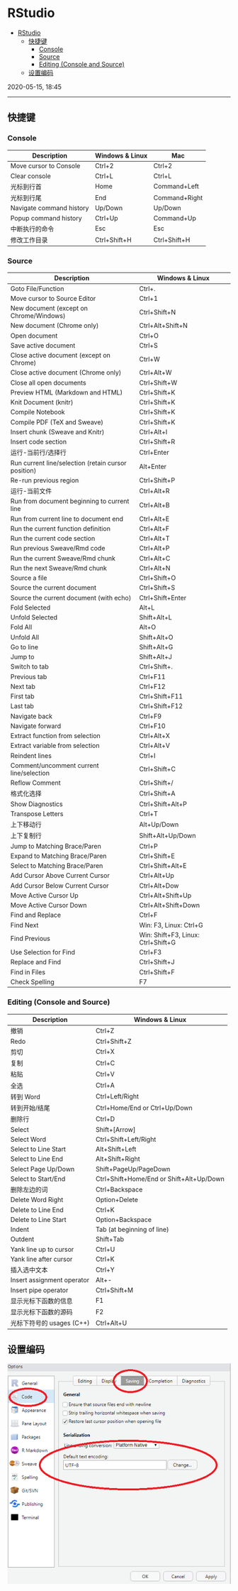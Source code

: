 # RStudio

- [RStudio](#rstudio)
  - [快捷键](#快捷键)
    - [Console](#console)
    - [Source](#source)
    - [Editing (Console and Source)](#editing-console-and-source)
  - [设置编码](#设置编码)

2020-05-15, 18:45
***

## 快捷键

### Console

| Description              | Windows & Linux | Mac           |
| ------------------------ | --------------- | ------------- |
| Move cursor to Console   | Ctrl+2          | Ctrl+2        |
| Clear console            | Ctrl+L          | Ctrl+L        |
| 光标到行首               | Home            | Command+Left  |
| 光标到行尾               | End             | Command+Right |
| Navigate command history | Up/Down         | Up/Down       |
| Popup command history    | Ctrl+Up         | Command+Up    |
| 中断执行的命令           | Esc             | Esc           |
| 修改工作目录             | Ctrl+Shift+H    | Ctrl+Shift+H  |

### Source

| Description                                         | Windows & Linux                    |
| --------------------------------------------------- | ---------------------------------- |
| Goto File/Function                                  | Ctrl+.                             |
| Move cursor to Source Editor                        | Ctrl+1                             |
| New document (except on Chrome/Windows)             | Ctrl+Shift+N                       |
| New document (Chrome only)                          | Ctrl+Alt+Shift+N                   |
| Open document                                       | Ctrl+O                             |
| Save active document                                | Ctrl+S                             |
| Close active document (except on Chrome)            | Ctrl+W                             |
| Close active document (Chrome only)                 | Ctrl+Alt+W                         |
| Close all open documents                            | Ctrl+Shift+W                       |
| Preview HTML (Markdown and HTML)                    | Ctrl+Shift+K                       |
| Knit Document (knitr)                               | Ctrl+Shift+K                       |
| Compile Notebook                                    | Ctrl+Shift+K                       |
| Compile PDF (TeX and Sweave)                        | Ctrl+Shift+K                       |
| Insert chunk (Sweave and Knitr)                     | Ctrl+Alt+I                         |
| Insert code section                                 | Ctrl+Shift+R                       |
| 运行-当前行/选择行                                  | Ctrl+Enter                         |
| Run current line/selection (retain cursor position) | Alt+Enter                          |
| Re-run previous region                              | Ctrl+Shift+P                       |
| 运行-当前文件                                       | Ctrl+Alt+R                         |
| Run from document beginning to current line         | Ctrl+Alt+B                         |
| Run from current line to document end               | Ctrl+Alt+E                         |
| Run the current function definition                 | Ctrl+Alt+F                         |
| Run the current code section                        | Ctrl+Alt+T                         |
| Run previous Sweave/Rmd code                        | Ctrl+Alt+P                         |
| Run the current Sweave/Rmd chunk                    | Ctrl+Alt+C                         |
| Run the next Sweave/Rmd chunk                       | Ctrl+Alt+N                         |
| Source a file                                       | Ctrl+Shift+O                       |
| Source the current document                         | Ctrl+Shift+S                       |
| Source the current document (with echo)             | Ctrl+Shift+Enter                   |
| Fold Selected                                       | Alt+L                              |
| Unfold Selected                                     | Shift+Alt+L                        |
| Fold All                                            | Alt+O                              |
| Unfold All                                          | Shift+Alt+O                        |
| Go to line                                          | Shift+Alt+G                        |
| Jump to                                             | Shift+Alt+J                        |
| Switch to tab                                       | Ctrl+Shift+.                       |
| Previous tab                                        | Ctrl+F11                           |
| Next tab                                            | Ctrl+F12                           |
| First tab                                           | Ctrl+Shift+F11                     |
| Last tab                                            | Ctrl+Shift+F12                     |
| Navigate back                                       | Ctrl+F9                            |
| Navigate forward                                    | Ctrl+F10                           |
| Extract function from selection                     | Ctrl+Alt+X                         |
| Extract variable from selection                     | Ctrl+Alt+V                         |
| Reindent lines                                      | Ctrl+I                             |
| Comment/uncomment current line/selection            | Ctrl+Shift+C                       |
| Reflow Comment                                      | Ctrl+Shift+/                       |
| 格式化选择                                          | Ctrl+Shift+A                       |
| Show Diagnostics                                    | Ctrl+Shift+Alt+P                   |
| Transpose Letters                                   | Ctrl+T                             |
| 上下移动行                                          | Alt+Up/Down                        |
| 上下复制行                                          | Shift+Alt+Up/Down                  |
| Jump to Matching Brace/Paren                        | Ctrl+P                             |
| Expand to Matching Brace/Paren                      | Ctrl+Shift+E                       |
| Select to Matching Brace/Paren                      | Ctrl+Shift+Alt+E                   |
| Add Cursor Above Current Cursor                     | Ctrl+Alt+Up                        |
| Add Cursor Below Current Cursor                     | Ctrl+Alt+Dow                       |
| Move Active Cursor Up                               | Ctrl+Alt+Shift+Up                  |
| Move Active Cursor Down                             | Ctrl+Alt+Shift+Down                |
| Find and Replace                                    | Ctrl+F                             |
| Find Next                                           | Win: F3, Linux: Ctrl+G             |
| Find Previous                                       | Win: Shift+F3, Linux: Ctrl+Shift+G |
| Use Selection for Find                              | Ctrl+F3                            |
| Replace and Find                                    | Ctrl+Shift+J                       |
| Find in Files                                       | Ctrl+Shift+F                       |
| Check Spelling                                      | F7                                 |

### Editing (Console and Source)

| Description                | Windows & Linux                          |
| -------------------------- | ---------------------------------------- |
| 撤销                       | Ctrl+Z                                   |
| Redo                       | Ctrl+Shift+Z                             |
| 剪切                       | Ctrl+X                                   |
| 复制                       | Ctrl+C                                   |
| 粘贴                       | Ctrl+V                                   |
| 全选                       | Ctrl+A                                   |
| 转到 Word                  | Ctrl+Left/Right                          |
| 转到开始/结尾              | Ctrl+Home/End or Ctrl+Up/Down            |
| 删除行                     | Ctrl+D                                   |
| Select                     | Shift+[Arrow]                            |
| Select Word                | Ctrl+Shift+Left/Right                    |
| Select to Line Start       | Alt+Shift+Left                           |
| Select to Line End         | Alt+Shift+Right                          |
| Select Page Up/Down        | Shift+PageUp/PageDown                    |
| Select to Start/End        | Ctrl+Shift+Home/End or Shift+Alt+Up/Down |
| 删除左边的词               | Ctrl+Backspace                           |
| Delete Word Right          | Option+Delete                            |
| Delete to Line End         | Ctrl+K                                   |
| Delete to Line Start       | Option+Backspace                         |
| Indent                     | Tab (at beginning of line)               |
| Outdent                    | Shift+Tab                                |
| Yank line up to cursor     | Ctrl+U                                   |
| Yank line after cursor     | Ctrl+K                                   |
| 插入选中文本               | Ctrl+Y                                   |
| Insert assignment operator | Alt+-                                    |
| Insert pipe operator       | Ctrl+Shift+M                             |
| 显示光标下函数的信息       | F1                                       |
| 显示光标下函数的源码       | F2                                       |
| 光标下符号的 usages  (C++) | Ctrl+Alt+U                               |

## 设置编码

![Code](images/2020-05-28-22-52-17.png)
